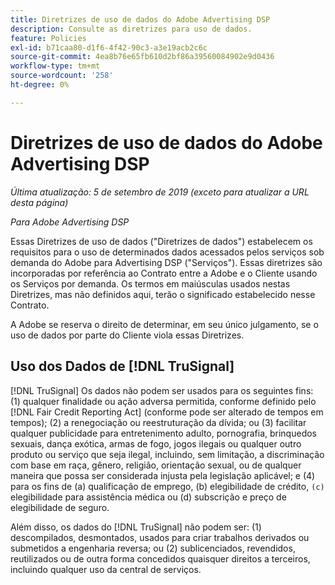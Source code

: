```yaml
---
title: Diretrizes de uso de dados do Adobe Advertising DSP
description: Consulte as diretrizes para uso de dados.
feature: Policies
exl-id: b71caa80-d1f6-4f42-90c3-a3e19acb2c6c
source-git-commit: 4ea8b76e65fb610d2bf86a39560084902e9d0436
workflow-type: tm+mt
source-wordcount: '258'
ht-degree: 0%

---
```


# Diretrizes de uso de dados do Adobe Advertising DSP

*Última atualização: 5 de setembro de 2019 (exceto para atualizar a URL desta página)*

*Para Adobe Advertising DSP*

Essas Diretrizes de uso de dados (&quot;Diretrizes de dados&quot;) estabelecem os requisitos para o uso de determinados dados acessados pelos serviços sob demanda do Adobe para Advertising DSP (&quot;Serviços&quot;). Essas diretrizes são incorporadas por referência ao Contrato entre a Adobe e o Cliente usando os Serviços por demanda. Os termos em maiúsculas usados nestas Diretrizes, mas não definidos aqui, terão o significado estabelecido nesse Contrato.

A Adobe se reserva o direito de determinar, em seu único julgamento, se o uso de dados por parte do Cliente viola essas Diretrizes.

## Uso dos Dados de [!DNL TruSignal]

[!DNL TruSignal] Os dados não podem ser usados para os seguintes fins: (1) qualquer finalidade ou ação adversa permitida, conforme definido pelo [!DNL Fair Credit Reporting Act] (conforme pode ser alterado de tempos em tempos); (2) a renegociação ou reestruturação da dívida; ou (3) facilitar qualquer publicidade para entretenimento adulto, pornografia, brinquedos sexuais, dança exótica, armas de fogo, jogos ilegais ou qualquer outro produto ou serviço que seja ilegal, incluindo, sem limitação, a discriminação com base em raça, gênero, religião, orientação sexual, ou de qualquer maneira que possa ser considerada injusta pela legislação aplicável; e (4) para os fins de (a) qualificação de emprego, (b) elegibilidade de crédito, `(c)` elegibilidade para assistência médica ou (d) subscrição e preço de elegibilidade de seguro.<!-- I used backticks in the previous sentence to prevent ( c ) from displaying as a copyright symbol. I think the OS does that. Using HTML code for the parentheses doesn't prevent it. -->

Além disso, os dados do [!DNL TruSignal] não podem ser: (1) descompilados, desmontados, usados para criar trabalhos derivados ou submetidos a engenharia reversa; ou (2) sublicenciados, revendidos, reutilizados ou de outra forma concedidos quaisquer direitos a terceiros, incluindo qualquer uso da central de serviços.
